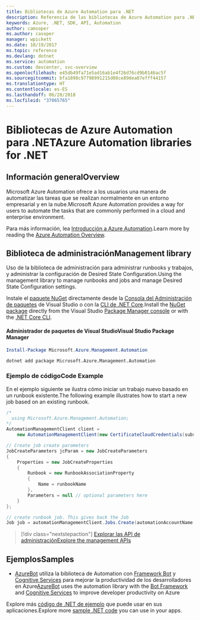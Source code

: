 ```yaml
---
title: Bibliotecas de Azure Automation para .NET
description: Referencia de las bibliotecas de Azure Automation para .NET
keywords: Azure, .NET, SDK, API, Automation
author: camsoper
ms.author: casoper
manager: wpickett
ms.date: 10/19/2017
ms.topic: reference
ms.devlang: dotnet
ms.service: automation
ms.custom: devcenter, svc-overview
ms.openlocfilehash: e45db49fa71e5ad16ab1e4f26d76cd9b0146ac5f
ms.sourcegitcommit: bfa1898c97798991215d08ce89dea87efff44157
ms.translationtype: HT
ms.contentlocale: es-ES
ms.lasthandoff: 06/28/2018
ms.locfileid: "37065765"
---
```

# <a name="azure-automation-libraries-for-net"></a><span data-ttu-id="46171-104">Bibliotecas de Azure Automation para .NET</span><span class="sxs-lookup"><span data-stu-id="46171-104">Azure Automation libraries for .NET</span></span>

## <a name="overview"></a><span data-ttu-id="46171-105">Información general</span><span class="sxs-lookup"><span data-stu-id="46171-105">Overview</span></span>

<span data-ttu-id="46171-106">Microsoft Azure Automation ofrece a los usuarios una manera de automatizar las tareas que se realizan normalmente en un entorno empresarial y en la nube.</span><span class="sxs-lookup"><span data-stu-id="46171-106">Microsoft Azure Automation provides a way for users to automate the tasks that are commonly performed in a cloud and enterprise environment.</span></span> 

<span data-ttu-id="46171-107">Para más información, lea [Introducción a Azure Automation](/azure/automation/automation-intro).</span><span class="sxs-lookup"><span data-stu-id="46171-107">Learn more by reading the [Azure Automation Overview](/azure/automation/automation-intro).</span></span>

## <a name="management-library"></a><span data-ttu-id="46171-108">Biblioteca de administración</span><span class="sxs-lookup"><span data-stu-id="46171-108">Management library</span></span>

<span data-ttu-id="46171-109">Uso de la biblioteca de administración para administrar runbooks y trabajos, y administrar la configuración de Desired State Configuration.</span><span class="sxs-lookup"><span data-stu-id="46171-109">Using the management library to manage runbooks and jobs and manage Desired State Configuration settings.</span></span>

<span data-ttu-id="46171-110">Instale el [paquete NuGet](https://www.nuget.org/packages/Microsoft.Azure.Management.Automation) directamente desde la [Consola del Administración de paquetes][PackageManager] de Visual Studio o con la [CLI de .NET Core][DotNetCLI].</span><span class="sxs-lookup"><span data-stu-id="46171-110">Install the [NuGet package](https://www.nuget.org/packages/Microsoft.Azure.Management.Automation) directly from the Visual Studio [Package Manager console][PackageManager] or with the [.NET Core CLI][DotNetCLI].</span></span>

#### <a name="visual-studio-package-manager"></a><span data-ttu-id="46171-111">Administrador de paquetes de Visual Studio</span><span class="sxs-lookup"><span data-stu-id="46171-111">Visual Studio Package Manager</span></span>

```powershell
Install-Package Microsoft.Azure.Management.Automation
```

```bash
dotnet add package Microsoft.Azure.Management.Automation
```

### <a name="code-example"></a><span data-ttu-id="46171-112">Ejemplo de código</span><span class="sxs-lookup"><span data-stu-id="46171-112">Code Example</span></span>

<span data-ttu-id="46171-113">En el ejemplo siguiente se ilustra cómo iniciar un trabajo nuevo basado en un runbook existente.</span><span class="sxs-lookup"><span data-stu-id="46171-113">The following example illustrates how to start a new job based on an existing runbook.</span></span>

```csharp
/*
  using Microsoft.Azure.Management.Automation;
*/
AutomationManagementClient client =
    new AutomationManagementClient(new CertificateCloudCredentials(subscriptionId, cert));

// Create job create parameters
JobCreateParameters jcParam = new JobCreateParameters
{
    Properties = new JobCreateProperties
    {
        Runbook = new RunbookAssociationProperty
        {
            Name = runbookName
        },
        Parameters = null // optional parameters here
    }
};

// create runbook job. This gives back the Job
Job job = automationManagementClient.Jobs.Create(automationAccountName, jcParam).Job;
```

> [!div class="nextstepaction"]
> [<span data-ttu-id="46171-114">Explorar las API de administración</span><span class="sxs-lookup"><span data-stu-id="46171-114">Explore the management APIs</span></span>](/dotnet/api/overview/azure/automation/management)

## <a name="samples"></a><span data-ttu-id="46171-115">Ejemplos</span><span class="sxs-lookup"><span data-stu-id="46171-115">Samples</span></span>

* <span data-ttu-id="46171-116">[AzureBot](https://github.com/Microsoft/AzureBot) utiliza la biblioteca de Automation con [Framework Bot](https://docs.microsoft.com/bot-framework/) y [Cognitive Services](/cognitive-services) para mejorar la productividad de los desarrolladores en Azure</span><span class="sxs-lookup"><span data-stu-id="46171-116">[AzureBot](https://github.com/Microsoft/AzureBot) uses the automation library with the [Bot Framework](https://docs.microsoft.com/bot-framework/) and [Cognitive Services](/cognitive-services) to improve developer productivity on Azure</span></span>

<span data-ttu-id="46171-117">Explore más [código de .NET de ejemplo](https://azure.microsoft.com/resources/samples/?platform=dotnet) que puede usar en sus aplicaciones.</span><span class="sxs-lookup"><span data-stu-id="46171-117">Explore more [sample .NET code](https://azure.microsoft.com/resources/samples/?platform=dotnet) you can use in your apps.</span></span>

[PackageManager]: https://docs.microsoft.com/nuget/tools/package-manager-console
[DotNetCLI]: https://docs.microsoft.com/dotnet/core/tools/dotnet-add-package
